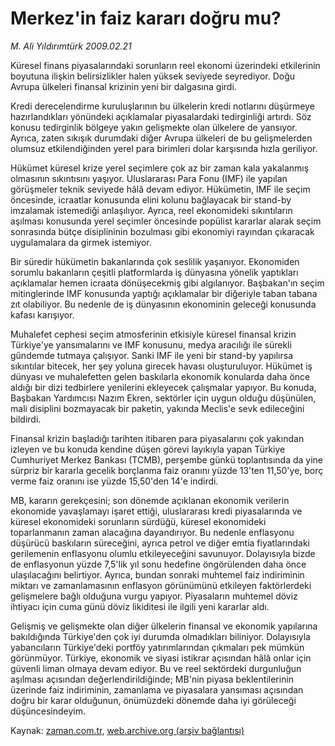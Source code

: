# Merkez'in faiz kararı doğru mu?

*M. Ali Yıldırımtürk 2009.02.21*

<tr><td class="metin" colspan="2" style="padding-top: 20px; padding-left: 5px; ">Küresel finans piyasalarındaki sorunların reel ekonomi üzerindeki etkilerinin boyutuna ilişkin belirsizlikler halen yüksek seviyede seyrediyor. Doğu Avrupa ülkeleri finansal krizinin yeni bir dalgasına girdi.</td></tr><tr><td class="metin" colspan="2" style="padding-top: 20px; padding-left: 5px; "><p> Kredi derecelendirme kuruluşlarının bu ülkelerin kredi notlarını düşürmeye hazırlandıkları yönündeki açıklamalar piyasalardaki tedirginliği artırdı. Söz konusu tedirginlik bölgeye yakın gelişmekte olan ülkelere de yansıyor. Ayrıca, zaten sıkışık durumdaki diğer Avrupa ülkeleri de bu gelişmelerden olumsuz etkilendiğinden yerel para birimleri dolar karşısında hızla geriliyor.
<p> Hükümet küresel krize yerel seçimlere çok az bir zaman kala yakalanmış olmasının sıkıntısını yaşıyor. Uluslararası Para Fonu (IMF) ile yapılan görüşmeler teknik seviyede hâlâ devam ediyor. Hükümetin, IMF ile seçim öncesinde, icraatlar konusunda elini kolunu bağlayacak bir stand-by imzalamak istemediği anlaşılıyor. Ayrıca, reel ekonomideki sıkıntıların aşılması konusunda yerel seçimler öncesinde popülist kararlar alarak seçim sonrasında bütçe disiplininin bozulması gibi ekonomiyi rayından çıkaracak uygulamalara da girmek istemiyor.
<p> Bir süredir hükümetin bakanlarında çok seslilik yaşanıyor. Ekonomiden sorumlu bakanların çeşitli platformlarda iş dünyasına yönelik yaptıkları açıklamalar hemen icraata dönüşecekmiş gibi algılanıyor. Başbakan'ın seçim mitinglerinde IMF konusunda yaptığı açıklamalar bir diğeriyle taban tabana zıt olabiliyor. Bu nedenle de iş dünyasının ekonominin geleceği konusunda kafası karışıyor.
<p> Muhalefet cephesi seçim atmosferinin etkisiyle küresel finansal krizin Türkiye'ye yansımalarını ve IMF konusunu, medya aracılığı ile sürekli gündemde tutmaya çalışıyor. Sanki IMF ile yeni bir stand-by yapılırsa sıkıntılar bitecek, her şey yoluna girecek havası oluşturuluyor. Hükümet iş dünyası ve muhalefetten gelen baskılarla ekonomik konularda daha önce aldığı bir dizi tedbirlere yenilerini ekleyecek çalışmalar yapıyor. Bu konuda, Başbakan Yardımcısı Nazım Ekren, sektörler için uygun olduğu düşünülen, mali disiplini bozmayacak bir paketin, yakında Meclis'e sevk edileceğini bildirdi.
<p> Finansal krizin başladığı tarihten itibaren para piyasalarını çok yakından izleyen ve bu konuda kendine düşen görevi layıkıyla yapan Türkiye Cumhuriyet Merkez Bankası (TCMB), perşembe günkü toplantısında da yine sürpriz bir kararla gecelik borçlanma faiz oranını yüzde 13'ten 11,50'ye, borç verme faiz oranını ise yüzde 15,50'den 14'e indirdi.
<p> MB, kararın gerekçesini; son dönemde açıklanan ekonomik verilerin ekonomide yavaşlamayı işaret ettiği, uluslararası kredi piyasalarında ve küresel ekonomideki sorunların sürdüğü, küresel ekonomideki toparlanmanın zaman alacağına dayandırıyor. Bu nedenle enflasyonu düşürücü baskıların süreceğini, ayrıca petrol ve diğer emtia fiyatlarındaki gerilemenin enflasyonu olumlu etkileyeceğini savunuyor. Dolayısıyla bizde de enflasyonun yüzde 7,5'lik yıl sonu hedefine öngörülenden daha önce ulaşılacağını belirtiyor. Ayrıca, bundan sonraki muhtemel faiz indiriminin miktarı ve zamanlamasının enflasyon görünümünü etkileyen faktörlerdeki gelişmelere bağlı olduğuna vurgu yapıyor. Piyasaların muhtemel döviz ihtiyacı için cuma günü döviz likiditesi ile ilgili yeni kararlar aldı.
<p> Gelişmiş ve gelişmekte olan diğer ülkelerin finansal ve ekonomik yapılarına bakıldığında Türkiye'den çok iyi durumda olmadıkları biliniyor. Dolayısıyla yabancıların Türkiye'deki portföy yatırımlarından çıkmaları pek mümkün görünmüyor. Türkiye, ekonomik ve siyasi istikrar açısından hâlâ onlar için güvenli liman olmaya devam ediyor. Bu ve reel sektördeki durgunluğun aşılması açısından değerlendirildiğinde; MB'nin piyasa beklentilerinin üzerinde faiz indiriminin, zamanlama ve piyasalara yansıması açısından doğru bir karar olduğunun, önümüzdeki dönemde daha iyi görüleceği düşüncesindeyim.<br/></p></p></p></p></p></p></p></td></tr>

Kaynak: [zaman.com.tr](http://zaman.com.tr/yazar.do?yazino=817693), [web.archive.org (arşiv bağlantısı)](http://web.archive.org/web/20100228082027/http://www.zaman.com.tr:80/yazar.do?yazino=817693)
